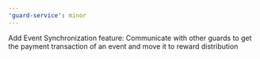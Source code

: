 ```yaml
---
'guard-service': minor
---
```


Add Event Synchronization feature: Communicate with other guards to get the payment transaction of an event and move it to reward distribution
